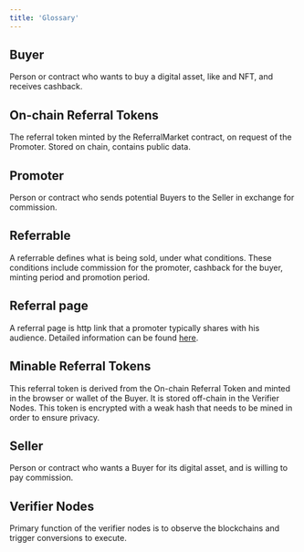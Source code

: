 ```yaml
---
title: 'Glossary'
---
```

## Buyer
Person or contract who wants to buy a digital asset, like and NFT, and receives cashback.

## On-chain Referral Tokens
The referral token minted by the ReferralMarket contract, on request of the Promoter. Stored on chain, contains public data.

## Promoter
Person or contract who sends potential Buyers to the Seller in exchange for commission.

## Referrable
A referrable defines what is being sold, under what conditions. These conditions include commission for the promoter, cashback for the buyer, minting period and promotion period. 

## Referral page
A referral page is http link that a promoter typically shares with his audience. Detailed information can be found [here](/reference/referral-pages).

## Minable Referral Tokens
This referral token is derived from the On-chain Referral Token and minted in the browser or wallet of the Buyer. It is stored off-chain in the Verifier Nodes. This token is encrypted with a weak hash that needs to be mined in order to ensure privacy.

## Seller
Person or contract who wants a Buyer for its digital asset, and is willing to pay commission.

## Verifier Nodes
Primary function of the verifier nodes is to observe the blockchains and trigger conversions to execute.

